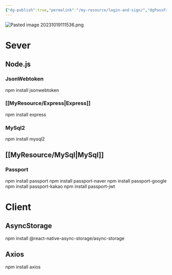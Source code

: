 ```yaml
---
{"dg-publish":true,"permalink":"/my-resource/login-and-sign/","dgPassFrontmatter":true}
---
```



![Pasted image 20231019111536.png](/img/user/AttachedFile/Pasted%20image%2020231019111536.png)
# Sever
## Node.js
### JsonWebtoken
npm install jsonwebtoken
### [[MyResource/Express\|Express]]
npm install express
### MySql2
npm install mysql2
## [[MyResource/MySql\|MySql]]

### Passport
npm install passport
npm install passport-naver
npm install passport-google
npm install passport-kakao
npm install passport-jwt

# Client
## AsyncStorage
npm install @react-native-async-storage/async-storage
## Axios
npm install axios